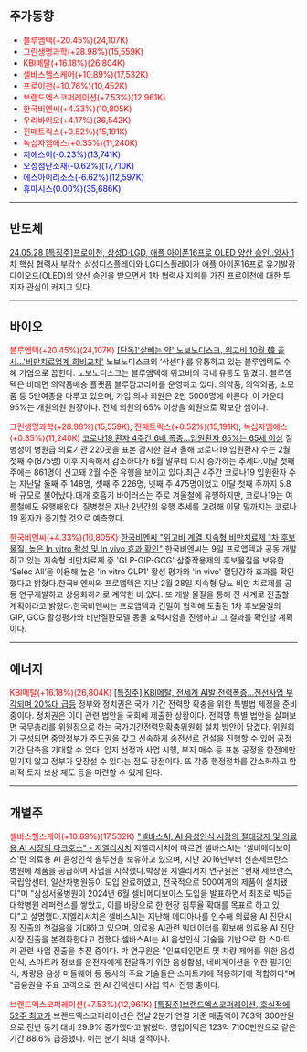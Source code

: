 ## 주가동향
- <span style="color: red;">블루엠텍(+20.45%)(24,107K)</span>
- <span style="color: red;">그린생명과학(+28.98%)(15,559K)</span>
- <span style="color: red;">KBI메탈(+16.18%)(26,804K)</span>
- <span style="color: red;">셀바스헬스케어(+10.89%)(17,532K)</span>
- <span style="color: red;">프로이천(+10.76%)(10,452K)</span>
- <span style="color: red;">브랜드엑스코퍼레이션(+7.53%)(12,961K)</span>
- <span style="color: red;">한국비엔씨(+4.33%)(10,805K)</span>
- <span style="color: red;">우리바이오(+4.17%)(36,542K)</span>
- <span style="color: red;">진매트릭스(+0.52%)(15,191K)</span>
- <span style="color: red;">녹십자엠에스(+0.35%)(11,240K)</span>
- <span style="color: blue;">지에스이(-0.23%)(13,741K)</span>
- <span style="color: blue;">오성첨단소재(-0.62%)(17,710K)</span>
- <span style="color: blue;">에스아이리소스(-6.62%)(12,597K)</span>
- <span style="color: blue;">휴마시스(0.00%)(35,686K)</span>

---
## 반도체
[24.05.28 [특징주]프로이천, 삼성D·LGD, 애플 아이폰16프로 OLED 양산 승인..양사 1차 핵심 협력사 부각↑](https://n.news.naver.com/mnews/article/014/0005191326)
삼성디스플레이와 LG디스플레이가 애플 아이폰16프로 유기발광다이오드(OLED)의 양산 승인을 받으면서 1차 협력사 지위를 가진 프로이천에 대한 투자자 관심이 커지고 있다.

---
## 바이오
<span style="color: red;">블루엠텍(+20.45%)(24,107K)</span>
[[단독]'살빼는 약' 노보노디스크, 위고비 10월 韓 출시…'비만치료업계 희비교차'](https://n.news.naver.com/mnews/article/018/0005808224?sid=101)
노보노디스크의 ‘삭센다’를 유통하고 있는 블루엠텍도 수혜 기업으로 꼽힌다. 노보노디스크는 블루엠텍에 위고비의 국내 유통도 맡겼다. 블루엠텍은 비대면 의약품배송 플랫폼 블루팜코리아를 운영하고 있다. 의약품, 의약외품, 소모품 등 5만여종을 다루고 있으며, 가입 의사 회원은 2만 5000명에 이른다. 이 가운데 95%는 개원의원 원장이다. 전체 의원의 65% 이상을 회원으로 확보한 셈이다.

<span style="color: red;">그린생명과학(+28.98%)(15,559K)</span>, <span style="color: red;">진매트릭스(+0.52%)(15,191K)</span>, <span style="color: red;">녹십자엠에스(+0.35%)(11,240K)</span>
[코로나19 환자 4주간 6배 폭증…입원환자 65%는 65세 이상](https://www.yna.co.kr/view/AKR20240809055500530?input=1195m)
질병청이 병원급 의료기관 220곳을 표본 감시한 결과 올해 코로나19 입원환자 수는 2월 첫째 주(875명) 이후 지속해서 감소하다가 6월 말부터 다시 증가하는 추세다.이달 첫째 주에는 861명이 신고돼 2월 수준 유행을 보이고 있다.최근 4주간 코로나19 입원환자 수는 지난달 둘째 주 148명, 셋째 주 226명, 넷째 주 475명이었고 이달 첫째 주까지 5.8배 규모로 불어났다.대개 호흡기 바이러스는 주로 겨울철에 유행하지만, 코로나19는 여름철에도 유행해왔다. 질병청은 지난 2년간의 유행 추세를 고려해 이달 말까지는 코로나19 환자가 증가할 것으로 예측했다.

<span style="color: red;">한국비엔씨(+4.33%)(10,805K)</span>
[한국비엔씨 "위고비 계열 지속형 비만치료제 1차 후보물질, 높은 In vitro 활성 및 In vivo 효과 확인"](https://www.fnnews.com/news/202408091143500684)
한국비엔씨는 9일 프로앱텍과 공동 개발하고 있는 지속형 비만치료제 중 'GLP-GIP-GCG' 삼중작용제의 후보물질을 보유한 ‘Selec All’을 이용해 높은 'in vitro GLP1' 활성 평가와 'in vivo' 혈당강하 효과를 확인했다고 밝혔다.한국비엔씨와 프로앱텍은 지난 2월 28일 지속형 당뇨 비만 치료제를 공동 연구개발하고 상용화하기로 계약한 바 있다. 또 개발 물질을 통해 전 세계로 진출할 계획이라고 밝혔다.한국비엔씨는 프로앱텍과 긴밀히 협력해 도출된 1차 후보물질의 GIP, GCG 활성평가와 비만질환모델 동물 효력시험을 진행하고 그 결과를 확인할 계획이다.

---
## 에너지
<span style="color: red;">KBI메탈(+16.18%)(26,804K)</span>
[[특징주] KBI메탈, 전세계 AI발 전력폭증...전선사업 부각되며 20%대 급등](https://www.widedaily.com/news/articleView.html?idxno=242098)
정부와 정치권은 국가 기간 전력망 확충을 위한 특별법 제정을 준비 중이다. 정치권은 이미 관련 법안을 국회에 제출한 상황이다. 전력망 특별 법안을 살펴보면 국무총리를 위원장으로 하는 국가기간전력망확충위원회 설치 방안이 담겼다. 위원회가 구성되면 중앙정부가 주도권을 갖고 신속하게 송전선로 건설을 진행할 수 있어 공정 기간 단축을 기대할 수 있다. 입지 선정과 사업 시행, 부지 매수 등 표본 공정을 한전에만 맡기지 않고 정부가 앞장설 수 있다는 점도 장점이다. 또 각종 행정절차를 간소화하고 합리적 토지 보상 제도 등을 마련할 수 있게 된다.

---
## 개별주
<span style="color: red;">셀바스헬스케어(+10.89%)(17,532K)</span>
["셀바스AI, AI 음성인식 시장의 절대강자 및 의료용 AI 시장의 다크호스" - 지엘리서치](https://www.newspim.com/news/view/20240801000286)
지엘리서치에 따르면 셀바스AI는 '셀비메디보이스'란 의료용 AI 음성인식 솔루션을 보유하고 있으며, 지난 2016년부터 신촌세브란스 병원에 제품을 공급하며 사업을 시작했다.박창윤 지엘리서치 연구원은 "현재 세브란스, 국립암센터, 일산차병원등이 도입 완료하였고, 전국적으로 500여개의 제품이 설치됐다"며 "삼성서울병원이 2024년 6월 셀비메디보이스 도입을 발표하면서 최초로 빅5급 대학병원 레퍼런스를 쌓았고, 이를 바탕으로 한 현장 침투율 확대를 목표로 하고 있다"고 설명했다.지엘리서치은 셀바스AI는 지난해 메디아나를 인수해 의료용 AI 진단시장 진출의 첫걸음을 기대하고 있으며, 의료용 AI관련 빅데이터를 확보해 의료용 AI 진단시장 진출을 본격화한다고 전했다.셀바스AI는 AI 음성인식 기술을 기반으로 한 스마트카 관련 사업 진출을 추진 중이다. 박 연구원은 "인포테인먼트 및 차량 제어를 위한 음성인식, 스마트카 정보를 운전자에게 전달하기 위한 음성합성, 네비게이션을 위한 필기인식, 차량용 음성 미들웨어 등 동사의 주요 기술들은 스마트카에 적용하기에 적합하다"며 "금융권을 주요 고객으로 한 AI 컨택센터 사업 역시 진행 중이다.

<span style="color: red;">브랜드엑스코퍼레이션(+7.53%)(12,961K)</span>
[[특징주]브랜드엑스코퍼레이션, 호실적에 52주 최고가](https://n.news.naver.com/mnews/article/018/0005808173)
브랜드엑스코퍼레이션은 전날 2분기 연결 기준 매출액이 763억 300만원으로 전년 동기 대비 29.9% 증가했다고 밝혔다. 영업이익은 123억 7100만원으로 같은 기간 88.6% 급증했다. 이는 분기 최대 실적이다.

